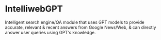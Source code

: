 # IntelliwebGPT
Intelligent search engine/QA module that uses GPT models to provide accurate, relevant &amp; recent answers from Google News/Web, &amp; can directly answer user queries using GPT's knowledge.
